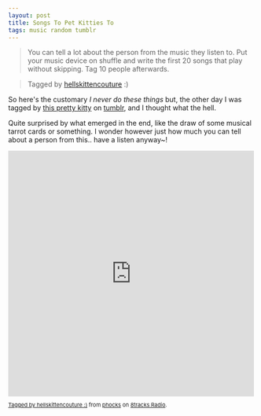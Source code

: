 ```yaml
---
layout: post
title: Songs To Pet Kitties To
tags: music random tumblr
---
```


> You can tell a lot about the person from the music they listen to. Put your music device on shuffle and write the first 20 songs that play without skipping. Tag 10 people afterwards.

> Tagged by [hellskittencouture](http://hellskittencouture.tumblr.com/) :)

So here's the customary *I never do these things* but, the other day I was tagged by [this pretty kitty](http://hellskittencouture.tumblr.com/) on [tumblr](http://phocks.tumblr.com), and I thought what the hell.

Quite surprised by what emerged in the end, like the draw of some musical tarrot cards or something. I wonder however just how much you can tell about a person from this.. have a listen anyway~!


<iframe src="http://8tracks.com/mixes/4781234/player_v3_universal" width="500" height="500" style="border: 0px none;"></iframe>
<p class="_8t_embed_p" style="font-size: 11px; line-height: 12px;"><a href="">Tagged by hellskittencouture :)</a> from <a href="">phocks</a> on <a href="http://8tracks.com">8tracks Radio</a>.</p>

